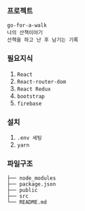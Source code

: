 ### 프로젝트 
```
go-for-a-walk
나의 산책이야기
산책을 하고 난 후 남기는 기록
```

### 필요지식
1. `React`
2. `React-router-dom`
3. `React Redux`
4. `bootstrap`
5. `firebase`

### 설치
1. `.env 세팅`
2. `yarn`

### 파일구조
```
├── node_modules
├── package.json
├── public
├── src
└── README.md
```